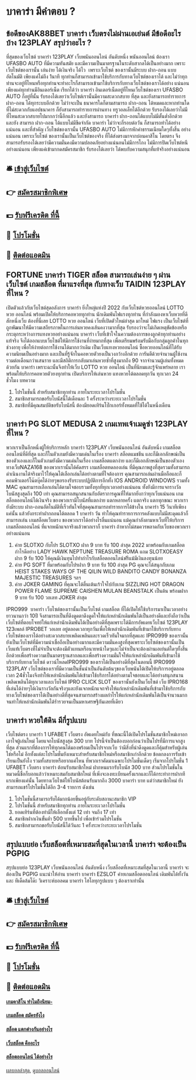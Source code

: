 # บาคาร่า มีคำตอบ ?
## ข้อดีของAK88BET บาคาร่า เว็บตรงไม่ผ่านเอเย่นต์ มีข้อดีอะไรบ้าง 123PLAY สรุปว่าอะไร ?
ที่สุดของเว็บไซต์ บาคาร่า 123PLAY เว็บพนันออนไลน์ อันดับหนึ่ง พนันออนไลน์ ต้องเรา UFASBO AUTO ที่มีความทันสมัย และมีความเป็นมาตรฐานในระดับสากลได้เป็นอย่างมาก เพราะเว็บไซต์ของเรานั้น เล่นง่าย ได้เงินจริง ได้ไว  เพราะเว็บไซต์ ของเรานั้นมีระบบ ฝาก-ถอน แบบอัตโนมัติ เพียงแค่ไม่ถึง 1นาที ทุกท่านก็สามารถเข้ามาใช้บริการกับทางเว็บไซต์ของเราได้ และไม่ว่าทุกท่านจะอยู่ที่ไหนหรือทุกท่านจะทำอะไรก็สามารถเข้ามาใช้บริการกับทางเว็บไซต์ของเราได้อย่าง แน่นอนเพียงแค่ทุกท่านมีอินเตอร์เน็ต เรียกได้ว่า บาคาร่า อินเตอร์เน็ตอยู่ที่ไหนเว็บไซต์ของเรา UFASBO AUTO ก็อยู่ที่นั้น รับรองได้เลยว่าเว็บไซต์เรานั้นมีความสะดวกสบาย ที่สุด และยังสามารถทำรายการ ฝาก-ถอน ได้ทุกระบบอีกด้วย ไม่ว่าจะเป็น ธนาคารใดก็ตามสามารถ ฝาก-ถอน ได้หมดและหากท่านใดที่ไม่สะดวกกับแอปธนาคาร ก็ยังสามารถทำรายการผ่านทาง ทรูวอลเล็ทได้อีกด้วย รับรองได้เลยว่าไม่มีที่ไหนสะดวกสบายไปมากกว่านี้อีกแล้ว และยังสามารถ บาคาร่า ฝาก-ถอนได้แบบไม่มีตั้นต่ำอีกด้วย และยัง สามารถ ฝาก-ถอน ได้แบบไม่มีขีดจำกัด บาคาร่า ไม่ว่าจะกี่รอบต่อวัน ก็สามารถทำได้อย่างแน่นอน และที่สำคัญ เว็บไซต์ของเรานั้น UFASBO AUTO ไม่มีการหักค่าธรรมเนียมใดๆทั้งสิ้น อย่างแน่นอน เพราะเว็บไซต์ ของเรานั้นเป็นเว็บไซต์ของจริง ที่ได้ส่งตรงมาจากบ่อนคาสิโน โดยตรง จึงสามารถรับรองได้เลยว่ามีความมั่นคงมีความปลอดภัยอย่างแน่นอนไม่มีการโกง ไม่มีการปิดเว็บไซต์หนีอย่างแน่นอน เพียงแค่เข้ามากดสมัครสมาชิก รับรองได้เลยว่า ได้พบกับความสนุกที่แท้จริงอย่างแน่นอน

## 🛎 [เข้าสู่เว็บไซต์](https://bit.ly/3SdLNi2)
## 👉 [สมัครสมาชิกพิเศษ](https://bit.ly/3SdLNi2)
## 💵 [รับฟรีเครดิต ที่นี้](https://bit.ly/3dyRKHj)
## 👑 [โปรโมชั่น](https://bit.ly/3dyRKHj)
## 📱 [ติดต่อแอดมิน](https://bit.ly/3dyRKHj)

## FORTUNE บาคาร่า TIGER สล็อต สามารถเล่นง่าย ๆ ผ่านเว็บไซต์ เกมสล็อต ที่มาแรงที่สุด กับทางเว็บ TAIDIN 123PLAY ที่ไหน ?
เปิดตัวแล้วกับเว็บไซต์สุดอลังการ บาคาร่า ยิ่งใหญ่แห่งปี 2022 กับเว็บไซต์หวยออนไลน์ LOTTO หวย ออนไลน์ พร้อมเปิดให้บริการคอหวยทุกท่าน นักเดิมพันไฟแรงทุกท่าน ที่กำลังมองหาเว็บหวยที่ดีสักหนึ่งเว็บ ต้องที่นี่เลย LOTTO หวย ออนไลน์ เว็บที่เปิดตัวใหม่ล่าสุด มาใหม่ ไฟแรง เป็นเว็บไซต์ที่ถูกพัฒนาให้มีความเสถียรภาพในการเล่นหวยคงเส้นคงวามากที่สุด รับรองว่าจะไม่เกิดเหตุขัดข้องหรือกระตุกระหว่างการแทงหวยอย่างแน่นอน บาคาร่า เว็บที่เข้าใจในความต้องการของลูกค้าทุกท่านอย่างแท้จริง จึงได้ออกแบบเว็บไซต์ให้มีการใช้งานที่ง่ายมากที่สุด เพื่อเตรียมพร้อมรับมือกับกลุ่มลูกค้าในทุกช่วงอายุ เพื่อให้ง่ายต่อการใช้งานได้มากกว่าเดิม เป็นเว็บแทงหวยออนไลน์ ซื้อหวยออนไลน์ที่ได้รับความนิยมเป็นอย่างมาก และเป็นที่รู้จักในคอหวยตัวยงเป็นวงกว้างอีกด้วย การันตีด้วยจำนวนผู้ใช้งานรวมต่อเดือนกว่าแสนราย และมีสถิติการกลับมาเล่นหวยซ้ำที่สูงมากถึง 90 จากจำนวนผู้เล่นทั้งหมดด้วยกัน บาคาร่า เพราะฉะนั้นจึงทำให้เว็บ LOTTO หวย ออนไลน์ เป็นที่นิยมและรู้จักแพร่หลาย เราพร้อมให้บริการคอหวยตัวยงทุกท่าน เปิดบริการให้เล่นหวย แทงหวยได้ตลอดทุกวัน ทุกเวลา 24 ชั่วโมง
บทความ
1. โปรโมชั่นนี้ สำหรับสมาชิกทุกท่าน ภายในระยะเวลาโปรโมชั่น
2. สมาชิกสามารถขอรับโบนัสนี้ได้เดือนละ 1 ครั้งระหว่างระยะเวลาโปรโมชั่น
3. สมาชิกที่มีคุณสมบัติขอรับโบนัสนี้ ต้องมียอดเทิร์นโป๊กเกอร์ทั้งหมดที่ใช้ได้ในหนึ่งเดือน

## บาคาร่า PG SLOT MEDUSA 2 เกมเทพเจ้าเมดูซ่า 123PLAY ที่ไหน ?
พวกเราเป็นอีกหนึ่งผู้ให้บริการหลัก บาคาร่า 123PLAY เว็บพนันออนไลน์ อันดับหนึ่ง เกมสล็อตออนไลน์ที่ดีที่สุด และก็ในตัวเกมยังมีความเด่นในเรื่อง บาคาร่า สล็อตแมชชีน และก็มีเอกลักษณ์เป็นของตัวเองและก็ในตัวเกมยังมีความเด่นในเรื่อง เกมสล็อตแตกง่าย และก็มีเอกลักษณ์เป็นของตัวเอง ทางเว็บNAZA168 ของพวกเรานั้นได้คัดสรร เกมสล็อตทดลองเล่น ที่มีคุณภาพสูงที่สุดรวมทั้งสามารถดำเนินงานได้จริงมาไว้ให้คุณได้เลือกเล่นได้อย่างตามที่ใจต้องการ คุณสามารถเล่นผ่านมือถือและก็คอมพิวเตอร์โน๊ตบุ๊คได้ง่ายๆพอรองรับระบบปฏิบัติการอีกทั้ง IOS ANDROID WINDOWS รวมทั้ง MAC คุณสามารถเลือกเล่นได้ตามใจชอบรวมทั้งทุกที่ทุกเวลาอย่างแน่นอน ทั้งยังมีการแจกรางวัลโบนัสสูงสุดถึง 100 เท่า คุณสามารถสนุกสนานกับอัตราการคูณที่ให้มากยิ่งกว่าทุกเว็บแน่นอน เกมสล็อตออนไลน์ได้เงินจริง ของพวกเรามีโบนัสที่แตกง่าย แตกหลายครั้ง แตกจริง แตกทุกขณะ พวกเรายังมีระบบ ฝาก-ถอนอัตโนมัติที่เร็วทันใจที่สุดคุณสามารถทำรายการได้ข้างใน บาคาร่า 15 วินาทีเพียงแค่นั้น แล้วยังกระทำฝากถอนได้ตลอด 1 บาคาร่า วัน ทำให้คุณทำรายการการคลังแบบไม่มีสะดุดแล้วก็สามารถเล่น เกมสล็อตเว็บตรง ของพวกเราได้อย่างไรลื่นแน่นอน แม้คุณกำลังตามหาเว็บที่ให้บริการ เกมสล็อตออนไลน์ ที่แจกหนักแจกจริงแล้วพวกเราก็ บาคาร่า ถ้าหากไม่สมควรพลาดกับเว็บของพวกเราอย่างแน่นอน
1. ค่าย SLOTXO กับโปร SLOTXO ฝาก 9 บาท รับ 100 ล่าสุด 2022 มาพร้อมกับเกมสล็อตกำไรดีอย่าง LADY HAWK NEPTUNE TREASURE ROMA แถม SLOTXOEASY ฝาก 9 รับ 100 ให้คุณมีเงินทุนไปทำกำไรกับสล็อตออนไลน์ฟรีแม้มีเงินลงทุนน้อย
2. ค่าย PG SOFT ที่มาพร้อมกับโปรฝาก 9 บาท รับ 100 ล่าสุด PG คุณจะได้สนุกกับเกม HEIST STAKES WAYS OF THE QILIN WILD BANDITO CANDY BONANZA MAJESTIC TREASURES ฯลฯ
3. ค่าย JOKER GAMING ที่คุณจะได้ตื่นเต้นเร้าใจไปกับเกม SIZZLING HOT DRAGON POWER FLAME SUPREME CAISHEN MULAN BEANSTALK เป็นต้น พร้อมฝาก 9 บาท รับ 100 วอเลท JOKER ล่าสุด

IPRO999  บาคาร่า เว็บไซต์ของเรานั้นเป็นเว็บไซต์ เกมสล็อต ที่ได้เปิดให้ใช้บริการมาเป็นเวลาอย่างยาวนานกว่า 10ปี จึงสามารถเป็นที่ดึงดูดตาดึงดูดใจให้แก่เหล่านักเดิมพันได้เป็นอย่างดีและยังถือว่าเป็นเว็บไซต์ที่ตอบโจทย์ให้แก่เหล่านักเดิมพันได้เป็นอย่างดีที่สุดเพราะได้มีการอัพเดทเว็บไซต์ 123PLAY 123เพลล์ IPROBET วอเลท อยู่ตลอดเวลาทุกวันเพื่อให้เหล่านักเดิมพันที่เข้ามาใช้บริการกับทางเว็บไซต์ของเราได้อย่างสะดวกสบายเพลิดเพลินและรวดเร็วทันใจมากที่สุดและ IPRO999 ของเรานั้นยังเป็นเว็บไซต์ที่มีความน่าเชื่อถือเป็นอย่างมากและมีความมั่นคงสูงที่สุดเพราะเว็บไซต์ของเรานั้นเป็นเว็บแท้เว็บตรงที่ไม่จำเป็นจะต้องมีตัวแทนหรือนายหน้าใดๆและไม่จำเป็นจะต้องผ่านเอเย่นต์ใดๆทั้งสิ้นอีกด้วยเพื่อสร้างความเป็นมาตรฐานสากลและเพื่อสร้างความมั่นใจให้แก่เหล่านักเดิมพันที่เข้ามาใช้บริการกับทางเว็บไซต์ ดาวน์โหลดIPRO999 ของเราได้เป็นอย่างดีที่สุดในตอนนี้ IPRO999 123PLAY เว็บไซต์ของเราที่มีความเป็นชั้นนำเป็นอันดับต้นๆของเว็บพนันได้เปิดให้บริการอยู่ตลอดเวลา 24ชั่วโมงจึงทำให้เหล่านักเดิมพันได้เข้ามาใช้บริการได้อย่างตามใจชอบและได้อย่างสนุกสนานเพลิดเพลินได้ทุกเวลาและเว็บไซต์ IPRO CLICK SLOT ของเรานั้นยังเป็นเว็บไซต์ เว็บ IPRO168 ที่เล่นได้ง่ายๆได้เงินรางวัลกันจริงๆและยังแจกหนักแจกจริงให้แก่เหล่านักเดิมพันที่เข้ามาใช้บริการกับทางเว็บไซต์ของเราได้เป็นอย่างดีที่สุดจนสามารถสร้างผลกำไรให้แก่เหล่านักเดิมพันได้เป็นจำนวนมากจนทำให้เหล่านักเดิมพันได้ร่ำรวยจนเป็นมหาเศรษฐีกันเลยที่เดียว

## บาคาร่า หวยใต้ดิน มีกี่รูปแบบ
เว็บไซต์ตรง บาคาร่า 1 UFABET เว็บตรง อัพเดทใหม่กับ ที่ขณะนี้ได้เปิดโปรโมชั่นสมาชิกใหม่เอาอกเอาใจผู้เล่นใหม่ โดยแจกโบนัสสูงสุด 300 บาท โปรนี้จำเป็นต้องบอกก่อนว่าเป็นโปรที่มีการแจกสูงที่สุด ส่วนแรกที่ต้องการให้ทุกคนได้มองพร้อมเป็นโปรจากเว็บ ว่ามีสิ่งที่น่าดึงดูดและก็คุ้มสำหรับผู้เล่นใช่หรือไม่ อีกทั้งแต่ละโปรโมชั่นยังเหมาะสำหรับสมาชิกใหม่หรือสมาชิกเก่าอีกด้วย ข้อตกลงการรับเข้าเรียนเป็นยังไง รวมทั้งสบายหรือยากแค่ไหน ที่พวกเราคัดมาเฉพาะโปรโมชั่นเด็ดๆ
เริ่มจากโปรโมชั่น 1 UFABET เว็บตรง บาคาร่า ต้อนรับสมาชิกใหม่ ฝากหนแรกรับโบนัส 300 บาท ส่วนโปรโมชั่นในหมวดนี้ชื่อก็บอกแล้วว่าเหมาะสมกับสมาชิกใหม่ ที่เพิ่งจะลงทะเบียนครั้งแรกและก็ได้กระทำการฝากทีแรกเพียงแค่นั้น โดยทางเว็บไซต์ให้โบนัสต้อนรับมากถึง 3000 บาคาร่า บาท แต่ว่าสมาชิกใหม่ ยังสามารถแชร์โปรโมชั่นได้อีก 3-4 รายการ ดังเช่น
1. โปรโมชั่นนี้สามารถรับได้มากน้อยขึ้นอยู่กับระดับสถานะสมาชิก VIP
2. โปรโมชั่นนี้ สำหรับสมาชิกทุกท่าน ภายในระยะเวลาโปรโมชั่น
3. ยอดเทิร์นที่ต้องทำมีให้เลือกตั้งแต่ 12 เท่า จนถึง 17 เท่า
4. สมาชิกฝากเงินขั้นต่ำ 500 บาทขึ้นไป เพื่อเข้าร่วมโปรโมชั่น
5. สมาชิกสามารถขอรับโบนัสนี้ได้วันละ 1 ครั้งระหว่างระยะเวลาโปรโมชั่น

## สรุปแบบย่อ เว็บสล็อตที่เหมาะสมที่สุดในเวลานี้ บาคาร่า จะต้องเป็น PGPIG
สรุปแบบย่อ 123PLAY เว็บพนันออนไลน์ อันดับหนึ่ง เว็บสล็อตที่เหมาะสมที่สุดในเวลานี้ บาคาร่า จะต้องเป็น PGPIG แนะนำให้อ่าน บาคาร่า บาคาร่า EZSLOT ค่ายเกมสล็อตออนไลน์ เดิมพันได้ทั้งวัน และ ทีเด็ดล้มโต๊ะ วิเคราะห์บอลคม บาคาร่า ไฮโลทุกรูปแบบ ๆ ต้องเราเท่านั้น

## 🛎 [เข้าสู่เว็บไซต์](https://bit.ly/3SdLNi2)
## 👉 [สมัครสมาชิกพิเศษ](https://bit.ly/3SdLNi2)
## 💵 [รับฟรีเครดิต ที่นี้](https://bit.ly/3dyRKHj)
## 👑 [โปรโมชั่น](https://bit.ly/3dyRKHj)
## 📱 [ติดต่อแอดมิน](https://bit.ly/3dyRKHj)

#### [เกมคาสิโน ทำไมถึงนิยม-](https://atom.io/themes/เกมคาสิโน%20ทำไมถึงนิยม-)
#### [เกมสล็อต สมัครยังไง](https://atom.io/themes/เกมสล็อต%20สมัครยังไง)
#### [สล็อต แตกต่างกันอย่างไร](https://atom.io/themes/สล็อต%20แตกต่างกันอย่างไร)
#### [เว็บสล็อต คืออะไร](https://atom.io/themes/เว็บสล็อต%20คืออะไร)
#### [สล็อตออนไลน์ ได้อย่างไร](https://atom.io/themes/สล็อตออนไลน์%20ได้อย่างไร)

[ผลบอลล่าสุด](https://siamsport.tv "ผลบอลล่าสุด"), [ดูบอลออนไลน์](https://siamsport.tv/ดูบอลสด "ดูบอลออนไลน์")